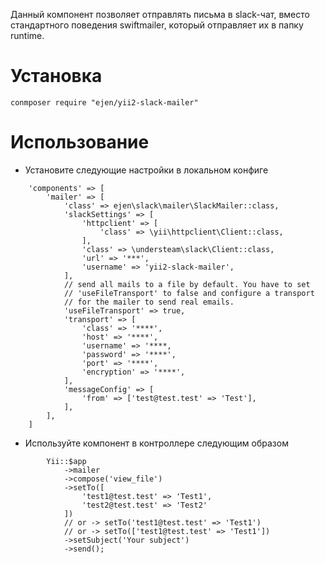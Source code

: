 Данный компонент позволяет отправлять письма в slack-чат, вместо стандартного поведения swiftmailer,
который отправляет их в папку runtime.

Установка
=========

```
conmposer require "ejen/yii2-slack-mailer"
```

Использование
==============
* Установите следующие настройки в локальном конфиге
```
    'components' => [
        'mailer' => [
            'class' => ejen\slack\mailer\SlackMailer::class,
            'slackSettings' => [
                'httpclient' => [
                    'class' => \yii\httpclient\Client::class,
                ],
                'class' => \understeam\slack\Client::class,
                'url' => '***',
                'username' => 'yii2-slack-mailer',
            ],
            // send all mails to a file by default. You have to set
            // 'useFileTransport' to false and configure a transport
            // for the mailer to send real emails.
            'useFileTransport' => true,
            'transport' => [
                'class' => '****',
                'host' => '****',
                'username' => '****,
                'password' => '****',
                'port' => '****',
                'encryption' => '****',
            ],
            'messageConfig' => [
                'from' => ['test@test.test' => 'Test'],
            ],
        ],
    ]
```
* Используйте компонент в контроллере следующим образом

```
        Yii::$app
            ->mailer
            ->compose('view_file')
            ->setTo([
                'test1@test.test' => 'Test1',
                'test2@test.test' => 'Test2'
            ])
            // or -> setTo('test1@test.test' => 'Test1')
            // or -> setTo(['test1@test.test' => 'Test1'])
            ->setSubject('Your subject')
            ->send();
```
